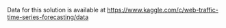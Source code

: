 Data for this solution is available at https://www.kaggle.com/c/web-traffic-time-series-forecasting/data
